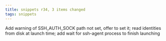 ```yaml
---
title: snippets r34, 3 items changed
tags: snippets
---
```


Add warning of SSH\_AUTH\_SOCK path not set, offer to set it; read identities from disk at launch time; add wait for ssh-agent process to finish launching

